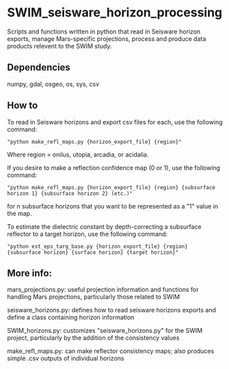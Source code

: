 # SWIM_seisware_horizon_processing

Scripts and functions written in python that read in Seisware horizon exports, manage Mars-specific projections, process and produce data products relevent to the SWIM study.

## Dependencies

numpy, gdal, osgeo, os, sys, csv

## How to

To read in Seisware horizons and export csv files for each, use the following command:
```
"python make_refl_maps.py {horizon_export_file} {region}"
```
Where region = onilus, utopia, arcadia, or acidalia.



If you desire to make a reflection confidence map (0 or 1), use the following command:
```
"python make_refl_maps.py {horizon_export_file} {region} {subsurface horizon 1} {subsurface horizon 2} (etc.)"
```
for n subsurface horizons that you want to be represented as a "1" value in the map.


To estimate the dielectric constant by depth-correcting a subsurface reflector to a target horizon, use the following command:
```
"python est_eps_targ_base.py {horizon_export_file} {region} {subsurface horizon} {surface horizon} {target horizon}"
```

## More info:

mars_projections.py: useful projection information and functions for handling Mars projections, particularly those related to SWIM

seisware_horizons.py: defines how to read seisware horizons exports and define a class containing horizon information

SWIM_horizons.py: customizes "seisware_horizons.py" for the SWIM project, particularly by the addition of the consistency values

make_refl_maps.py: can make reflector consistency maps; also produces simple .csv outputs of individual horizons
